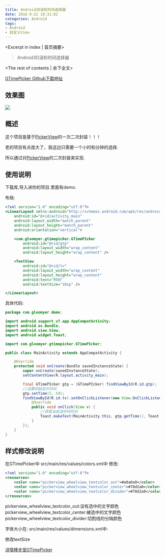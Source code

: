 ```yaml
---
title: Android3D滚轮时间选择器
date: 2016-9-22 18:31:02
categories: Android
tags: 
- Android
- 自定义View
---
```

<Excerpt in index | 首页摘要> 
>Android3D滚轮时间选择器
<!-- more -->
<The rest of contents | 余下全文> 
  
[GTimePicker Github下载地址](https://github.com/Gloomyer/GTimePicker)
  
##  效果图  ##
![](http://gloomyer.com/img/img/gtimepicker_demo.gif)
##  概述  ##
这个项目是基于[PickerView](https://github.com/saiwu-bigkoo/Android-PickerView)的一次二次封装！！！
  
老的项目有点庞大了，我这边只需要一个小时和分钟的选择.  
  
所以通过对[PickerView](https://github.com/saiwu-bigkoo/Android-PickerView)的二次封装来实现.  
  
##  使用说明  ##
下载库,导入进你的项目.里面有demo.  
  
布局:
```xml
<?xml version="1.0" encoding="utf-8"?>
<LinearLayout xmlns:android="http://schemas.android.com/apk/res/android"
    android:id="@+id/activity_main"
    android:layout_width="match_parent"
    android:layout_height="match_parent"
    android:orientation="vertical">

    <com.gloomyer.gtimepicker.GTimePIcker
        android:id="@+id/gtp"
        android:layout_width="wrap_content"
        android:layout_height="wrap_content" />

    <TextView
        android:id="@+id/tv"
        android:layout_width="wrap_content"
        android:layout_height="wrap_content"
        android:text="时间"
        android:textSize="18sp" />

</LinearLayout>
```
  
具体代码:
```java
package com.gloomyer.demo;

import android.support.v7.app.AppCompatActivity;
import android.os.Bundle;
import android.view.View;
import android.widget.Toast;

import com.gloomyer.gtimepicker.GTimePIcker;

public class MainActivity extends AppCompatActivity {

    @Override
    protected void onCreate(Bundle savedInstanceState) {
        super.onCreate(savedInstanceState);
        setContentView(R.layout.activity_main);

        final GTimePIcker gtp = (GTimePIcker) findViewById(R.id.gtp);
        //设置初始显示时间
        gtp.setTime(5, 59);
        findViewById(R.id.tv).setOnClickListener(new View.OnClickListener() {
            @Override
            public void onClick(View v) {
                //获取当前选中的时间
                Toast.makeText(MainActivity.this, gtp.getTime(), Toast.LENGTH_LONG).show();
            }
        });
    }
}

```
  
  
##  样式修改说明  ##
在GTimePicker中
src/main/res/values/colors.xml中
修改:
```xml
<?xml version="1.0" encoding="utf-8"?>
<resources>
    <color name="pickerview_wheelview_textcolor_out">#a0a0a0</color>
    <color name="pickerview_wheelview_textcolor_center">#78d2a0</color>
    <color name="pickerview_wheelview_textcolor_divider">#78d2a0</color>
</resources>

```
  
pickerview_wheelview_textcolor_out:没有选中的文字颜色  
pickerview_wheelview_textcolor_center:被选中的文字颜色  
pickerview_wheelview_textcolor_divider:切割线的分隔颜色

字体大小在:
src/main/res/values/dimensions.xml中:
  
修改textSize
  
[详情移步至GTimePicker](https://github.com/Gloomyer/GTimePicker)